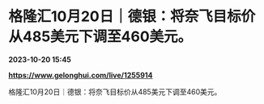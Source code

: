 # 格隆汇10月20日｜德银：将奈飞目标价从485美元下调至460美元。

**2023-10-20 15:45**

**https://www.gelonghui.com/live/1255914**

格隆汇10月20日｜德银：将奈飞目标价从485美元下调至460美元。